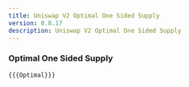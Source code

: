 ```yaml
---
title: Uniswap V2 Optimal One Sided Supply
version: 0.8.17
description: Uniswap V2 Optimal One Sided Supply
---
```


### Optimal One Sided Supply

```solidity
{{{Optimal}}}
```
